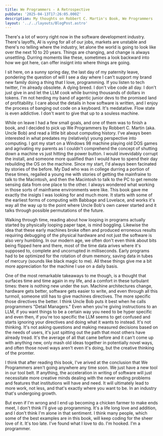 ```yaml
---
title: We Programmers - A Retrospective
pubDate: '2025-04-13T17:26:05.000Z'
description: My thoughts on Robbert C. Martin's Book, We Programmers
layout: '../../layouts/BlogPost.astro'
---
```


There's a lot of worry right now in the software development industry. There's
layoffs, AI is vying for all of our jobs, markets are unstable and there's no
telling where the industry, let alone the world is going to look like over the
next 10 to 20 years. Things are changing, and change is always unsettling.
Durring moments like these, sometimes a look backward into how we got here, can
offer insignt into where things are going.

I sit here, on a sunny spring day, the last day of my paternity leave, pondering
the question of will I see a day where I can't support my brand new family doing
a thing that I love, programming. If you listen to tech twitter, I'm already
obsolete. A dying breed. I don't vibe code all day. I don't just give in and let
the LLM cook while burning thousands of dollars in tokens. I'm not herding my
band of agentic junior devs to the promised land of profitability. I care about
the details in how software is written, and I enjoy the process of banging out
code on a keyboard. It's medatative. Flow state is even addictive. I don't want
to give that up to a souless machine.

While on leave I had a few small goals, and one of them was to finish a book,
and I decided to pick up We Programmers by Robbert C. Martin (aka. Uncle Bob)
and read a little bit about computing history. I've always been interested in
what predates my (relatively) young perspective into computing. I got my start
on a Windows 98 machine playing old DOS games and agrivating my parents as I
couldn't comprehend the concept of shutting down a machine vs just hitting the
power button. I would invevidably corrupt the install, and someone more
qualified than I would have to spend their day rebuilding the OS on the machine.
Since my start, I'd always been facinated by stories of the before. My Dad who 
was in college durring a portion of these times, regailed a young me with stories 
of getting the mainfraine to talk to the Macintosh, and then the Macintosh to talk 
to the PC to get remote sensing data from one place to the other. I always wondered what working in
those sorts of mainframe environments were like. This book gave me exactly the insigts I
was looking for and much more. It starts with some of the earliest forms of computing with
Babbage and Lovelace, and works it's way all the way up to the point where Uncle
Bob's own career started and it talks through possible permutations of the
future.

Walking through time, reading about how looping in programs actually started by
physically looping paper tape, is mind boggling. Likewise the idea that these
early machines broke often and produced erroneous results requiring debugging of
the physical hardware and not just the software is also very humbling. In our
modern age, we often don't even think about bits being flipped here and there,
most of the time data arives where it's supposed to, complete and uncorrupted in
milliseconds. Early programs had to be optimized for the rotation of drum
memory, saving data in tubes of mercury (sounds like black magic to me). All
these things give me a bit more appreciation for the machine I use on a daily
basis.

One of the most remarkable takeaways to me though, is a thought that surfaces time and time
again in my life, and a comfort in these turbulant times: there is nothing new under
the sun. Machine architectures change, hardware gets better, software gets
easier to write, and even through all this turmoil, someone still has to give
machines directives. The more specific those directives the better. I think
Uncle Bob puts it best when he calls programmers "Detail Managers." Even when
you're giving instructions to an LLM, if you want things to be a certain way
you need to be hyper specific and even then, if you're too specific the LLM
seems to get confused and starts ignoring your directives and doing what it
wants to instead. It's not thinking. It's not asking questions and making
measured decisions based on the needs of users, it's just spitting out the path
that most others have already tread. It's the average of all that came before and it
can't come up with anything new, only mash old ideas together in potentially
novel ways, and often those novel ways aren't even it's doing, but the
creative thinking of the promter.

I think that after reading this book, I've arived at the conclusion that We
Programmers aren't going anywhere any time soon. We just have a new tool in our
tool belt. If anything, the acceleration in writing of software will just
necessitate more creative minds dealing with the never ending problems and 
features that institutions will have and need. It will ultimately lead to more 
work, not less, and that's exactly where you want to be. In an industry that's 
undergoing growth.

But even if I'm wrong and I end up becoming a chicken farmer to make ends meet,
I don't think I'll give up programming. It's a life long love and addition, and
I don't think I'm alone in that sentiment. I think many people, which some of
the best examples are in this book, will keep coding for the sheer love of it.
It's too late. I've found what I love to do. I'm hooked. I'm a programmer.
